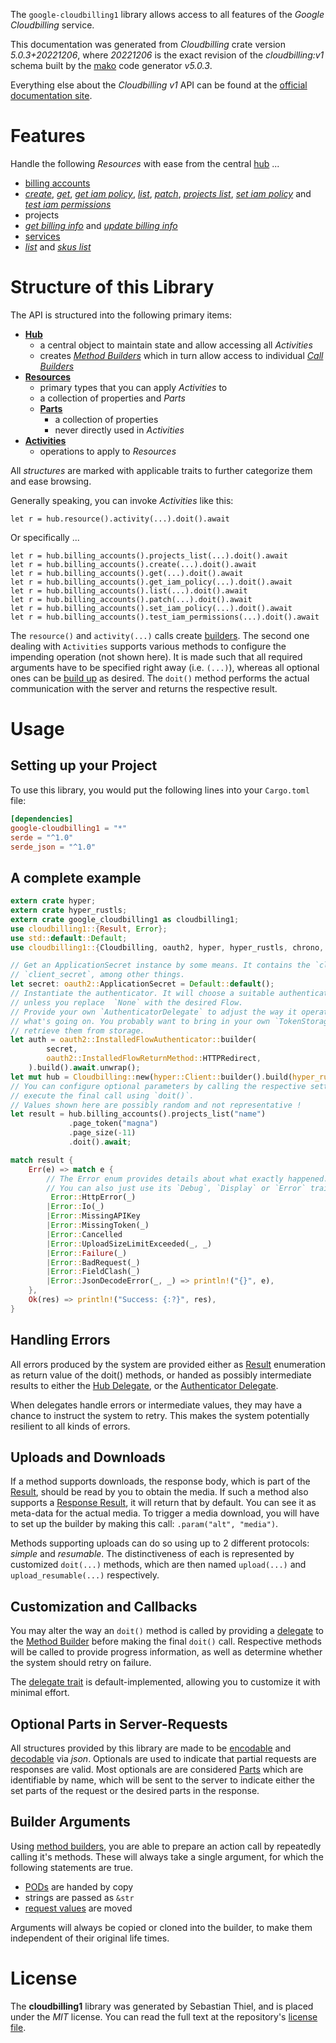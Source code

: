 <!---
DO NOT EDIT !
This file was generated automatically from 'src/generator/templates/api/README.md.mako'
DO NOT EDIT !
-->
The `google-cloudbilling1` library allows access to all features of the *Google Cloudbilling* service.

This documentation was generated from *Cloudbilling* crate version *5.0.3+20221206*, where *20221206* is the exact revision of the *cloudbilling:v1* schema built by the [mako](http://www.makotemplates.org/) code generator *v5.0.3*.

Everything else about the *Cloudbilling* *v1* API can be found at the
[official documentation site](https://cloud.google.com/billing/).
# Features

Handle the following *Resources* with ease from the central [hub](https://docs.rs/google-cloudbilling1/5.0.3+20221206/google_cloudbilling1/Cloudbilling) ...

* [billing accounts](https://docs.rs/google-cloudbilling1/5.0.3+20221206/google_cloudbilling1/api::BillingAccount)
 * [*create*](https://docs.rs/google-cloudbilling1/5.0.3+20221206/google_cloudbilling1/api::BillingAccountCreateCall), [*get*](https://docs.rs/google-cloudbilling1/5.0.3+20221206/google_cloudbilling1/api::BillingAccountGetCall), [*get iam policy*](https://docs.rs/google-cloudbilling1/5.0.3+20221206/google_cloudbilling1/api::BillingAccountGetIamPolicyCall), [*list*](https://docs.rs/google-cloudbilling1/5.0.3+20221206/google_cloudbilling1/api::BillingAccountListCall), [*patch*](https://docs.rs/google-cloudbilling1/5.0.3+20221206/google_cloudbilling1/api::BillingAccountPatchCall), [*projects list*](https://docs.rs/google-cloudbilling1/5.0.3+20221206/google_cloudbilling1/api::BillingAccountProjectListCall), [*set iam policy*](https://docs.rs/google-cloudbilling1/5.0.3+20221206/google_cloudbilling1/api::BillingAccountSetIamPolicyCall) and [*test iam permissions*](https://docs.rs/google-cloudbilling1/5.0.3+20221206/google_cloudbilling1/api::BillingAccountTestIamPermissionCall)
* projects
 * [*get billing info*](https://docs.rs/google-cloudbilling1/5.0.3+20221206/google_cloudbilling1/api::ProjectGetBillingInfoCall) and [*update billing info*](https://docs.rs/google-cloudbilling1/5.0.3+20221206/google_cloudbilling1/api::ProjectUpdateBillingInfoCall)
* [services](https://docs.rs/google-cloudbilling1/5.0.3+20221206/google_cloudbilling1/api::Service)
 * [*list*](https://docs.rs/google-cloudbilling1/5.0.3+20221206/google_cloudbilling1/api::ServiceListCall) and [*skus list*](https://docs.rs/google-cloudbilling1/5.0.3+20221206/google_cloudbilling1/api::ServiceSkuListCall)




# Structure of this Library

The API is structured into the following primary items:

* **[Hub](https://docs.rs/google-cloudbilling1/5.0.3+20221206/google_cloudbilling1/Cloudbilling)**
    * a central object to maintain state and allow accessing all *Activities*
    * creates [*Method Builders*](https://docs.rs/google-cloudbilling1/5.0.3+20221206/google_cloudbilling1/client::MethodsBuilder) which in turn
      allow access to individual [*Call Builders*](https://docs.rs/google-cloudbilling1/5.0.3+20221206/google_cloudbilling1/client::CallBuilder)
* **[Resources](https://docs.rs/google-cloudbilling1/5.0.3+20221206/google_cloudbilling1/client::Resource)**
    * primary types that you can apply *Activities* to
    * a collection of properties and *Parts*
    * **[Parts](https://docs.rs/google-cloudbilling1/5.0.3+20221206/google_cloudbilling1/client::Part)**
        * a collection of properties
        * never directly used in *Activities*
* **[Activities](https://docs.rs/google-cloudbilling1/5.0.3+20221206/google_cloudbilling1/client::CallBuilder)**
    * operations to apply to *Resources*

All *structures* are marked with applicable traits to further categorize them and ease browsing.

Generally speaking, you can invoke *Activities* like this:

```Rust,ignore
let r = hub.resource().activity(...).doit().await
```

Or specifically ...

```ignore
let r = hub.billing_accounts().projects_list(...).doit().await
let r = hub.billing_accounts().create(...).doit().await
let r = hub.billing_accounts().get(...).doit().await
let r = hub.billing_accounts().get_iam_policy(...).doit().await
let r = hub.billing_accounts().list(...).doit().await
let r = hub.billing_accounts().patch(...).doit().await
let r = hub.billing_accounts().set_iam_policy(...).doit().await
let r = hub.billing_accounts().test_iam_permissions(...).doit().await
```

The `resource()` and `activity(...)` calls create [builders][builder-pattern]. The second one dealing with `Activities`
supports various methods to configure the impending operation (not shown here). It is made such that all required arguments have to be
specified right away (i.e. `(...)`), whereas all optional ones can be [build up][builder-pattern] as desired.
The `doit()` method performs the actual communication with the server and returns the respective result.

# Usage

## Setting up your Project

To use this library, you would put the following lines into your `Cargo.toml` file:

```toml
[dependencies]
google-cloudbilling1 = "*"
serde = "^1.0"
serde_json = "^1.0"
```

## A complete example

```Rust
extern crate hyper;
extern crate hyper_rustls;
extern crate google_cloudbilling1 as cloudbilling1;
use cloudbilling1::{Result, Error};
use std::default::Default;
use cloudbilling1::{Cloudbilling, oauth2, hyper, hyper_rustls, chrono, FieldMask};

// Get an ApplicationSecret instance by some means. It contains the `client_id` and
// `client_secret`, among other things.
let secret: oauth2::ApplicationSecret = Default::default();
// Instantiate the authenticator. It will choose a suitable authentication flow for you,
// unless you replace  `None` with the desired Flow.
// Provide your own `AuthenticatorDelegate` to adjust the way it operates and get feedback about
// what's going on. You probably want to bring in your own `TokenStorage` to persist tokens and
// retrieve them from storage.
let auth = oauth2::InstalledFlowAuthenticator::builder(
        secret,
        oauth2::InstalledFlowReturnMethod::HTTPRedirect,
    ).build().await.unwrap();
let mut hub = Cloudbilling::new(hyper::Client::builder().build(hyper_rustls::HttpsConnectorBuilder::new().with_native_roots().https_or_http().enable_http1().build()), auth);
// You can configure optional parameters by calling the respective setters at will, and
// execute the final call using `doit()`.
// Values shown here are possibly random and not representative !
let result = hub.billing_accounts().projects_list("name")
             .page_token("magna")
             .page_size(-11)
             .doit().await;

match result {
    Err(e) => match e {
        // The Error enum provides details about what exactly happened.
        // You can also just use its `Debug`, `Display` or `Error` traits
         Error::HttpError(_)
        |Error::Io(_)
        |Error::MissingAPIKey
        |Error::MissingToken(_)
        |Error::Cancelled
        |Error::UploadSizeLimitExceeded(_, _)
        |Error::Failure(_)
        |Error::BadRequest(_)
        |Error::FieldClash(_)
        |Error::JsonDecodeError(_, _) => println!("{}", e),
    },
    Ok(res) => println!("Success: {:?}", res),
}

```
## Handling Errors

All errors produced by the system are provided either as [Result](https://docs.rs/google-cloudbilling1/5.0.3+20221206/google_cloudbilling1/client::Result) enumeration as return value of
the doit() methods, or handed as possibly intermediate results to either the
[Hub Delegate](https://docs.rs/google-cloudbilling1/5.0.3+20221206/google_cloudbilling1/client::Delegate), or the [Authenticator Delegate](https://docs.rs/yup-oauth2/*/yup_oauth2/trait.AuthenticatorDelegate.html).

When delegates handle errors or intermediate values, they may have a chance to instruct the system to retry. This
makes the system potentially resilient to all kinds of errors.

## Uploads and Downloads
If a method supports downloads, the response body, which is part of the [Result](https://docs.rs/google-cloudbilling1/5.0.3+20221206/google_cloudbilling1/client::Result), should be
read by you to obtain the media.
If such a method also supports a [Response Result](https://docs.rs/google-cloudbilling1/5.0.3+20221206/google_cloudbilling1/client::ResponseResult), it will return that by default.
You can see it as meta-data for the actual media. To trigger a media download, you will have to set up the builder by making
this call: `.param("alt", "media")`.

Methods supporting uploads can do so using up to 2 different protocols:
*simple* and *resumable*. The distinctiveness of each is represented by customized
`doit(...)` methods, which are then named `upload(...)` and `upload_resumable(...)` respectively.

## Customization and Callbacks

You may alter the way an `doit()` method is called by providing a [delegate](https://docs.rs/google-cloudbilling1/5.0.3+20221206/google_cloudbilling1/client::Delegate) to the
[Method Builder](https://docs.rs/google-cloudbilling1/5.0.3+20221206/google_cloudbilling1/client::CallBuilder) before making the final `doit()` call.
Respective methods will be called to provide progress information, as well as determine whether the system should
retry on failure.

The [delegate trait](https://docs.rs/google-cloudbilling1/5.0.3+20221206/google_cloudbilling1/client::Delegate) is default-implemented, allowing you to customize it with minimal effort.

## Optional Parts in Server-Requests

All structures provided by this library are made to be [encodable](https://docs.rs/google-cloudbilling1/5.0.3+20221206/google_cloudbilling1/client::RequestValue) and
[decodable](https://docs.rs/google-cloudbilling1/5.0.3+20221206/google_cloudbilling1/client::ResponseResult) via *json*. Optionals are used to indicate that partial requests are responses
are valid.
Most optionals are are considered [Parts](https://docs.rs/google-cloudbilling1/5.0.3+20221206/google_cloudbilling1/client::Part) which are identifiable by name, which will be sent to
the server to indicate either the set parts of the request or the desired parts in the response.

## Builder Arguments

Using [method builders](https://docs.rs/google-cloudbilling1/5.0.3+20221206/google_cloudbilling1/client::CallBuilder), you are able to prepare an action call by repeatedly calling it's methods.
These will always take a single argument, for which the following statements are true.

* [PODs][wiki-pod] are handed by copy
* strings are passed as `&str`
* [request values](https://docs.rs/google-cloudbilling1/5.0.3+20221206/google_cloudbilling1/client::RequestValue) are moved

Arguments will always be copied or cloned into the builder, to make them independent of their original life times.

[wiki-pod]: http://en.wikipedia.org/wiki/Plain_old_data_structure
[builder-pattern]: http://en.wikipedia.org/wiki/Builder_pattern
[google-go-api]: https://github.com/google/google-api-go-client

# License
The **cloudbilling1** library was generated by Sebastian Thiel, and is placed
under the *MIT* license.
You can read the full text at the repository's [license file][repo-license].

[repo-license]: https://github.com/Byron/google-apis-rsblob/main/LICENSE.md

